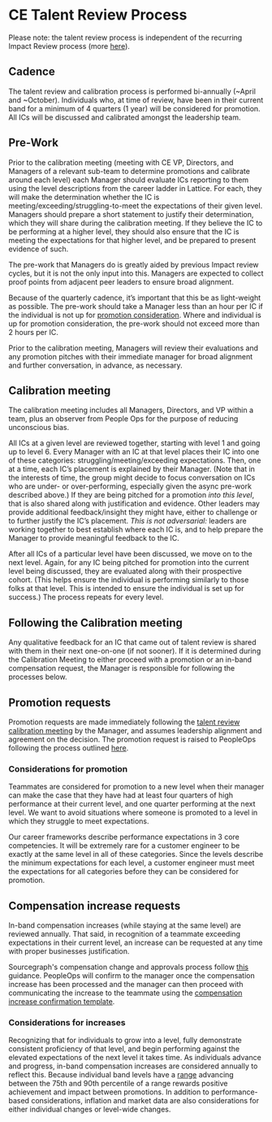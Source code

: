 # CE Talent Review Process

Please note: the talent review process is independent of the recurring Impact Review process (more [here](../../../../benefits-pay-perks/pay-expenses/compensation/index.md#commissions-and-bonuses)).

## Cadence

The talent review and calibration process is performed bi-annually (~April and ~October). Individuals who, at time of review, have been in their current band for a minimum of 4 quarters (1 year) will be considered for promotion. All ICs will be discussed and calibrated amongst the leadership team.

## Pre-Work

Prior to the calibration meeting (meeting with CE VP, Directors, and Managers of a relevant sub-team to determine promotions and calibrate around each level) each Manager should evaluate ICs reporting to them using the level descriptions from the career ladder in Lattice. For each, they will make the determination whether the IC is meeting/exceeding/struggling-to-meet the expectations of their given level. Managers should prepare a short statement to justify their determination, which they will share during the calibration meeting. If they believe the IC to be performing at a higher level, they should also ensure that the IC is meeting the expectations for that higher level, and be prepared to present evidence of such.

The pre-work that Managers do is greatly aided by previous Impact review cycles, but it is not the only input into this. Managers are expected to collect proof points from adjacent peer leaders to ensure broad alignment.

Because of the quarterly cadence, it’s important that this be as light-weight as possible. The pre-work should take a Manager less than an hour per IC if the individual is not up for [promotion consideration](#considerations-for-promotion). Where and individual is up for promotion consideration, the pre-work should not exceed more than 2 hours per IC.

Prior to the calibration meeting, Managers will review their evaluations and any promotion pitches with their immediate manager for broad alignment and further conversation, in advance, as necessary.

## Calibration meeting

The calibration meeting includes all Managers, Directors, and VP within a team, plus an observer from People Ops for the purpose of reducing unconscious bias.

All ICs at a given level are reviewed together, starting with level 1 and going up to level 6. Every Manager with an IC at that level places their IC into one of these categories: struggling/meeting/exceeding expectations. Then, one at a time, each IC’s placement is explained by their Manager. (Note that in the interests of time, the group might decide to focus conversation on ICs who are under- or over-performing, especially given the async pre-work described above.) If they are being pitched for a promotion _into this level_, that is also shared along with justification and evidence. Other leaders may provide additional feedback/insight they might have, either to challenge or to further justify the IC’s placement. _This is not adversarial:_ leaders are working together to best establish where each IC is, and to help prepare the Manager to provide meaningful feedback to the IC.

After all ICs of a particular level have been discussed, we move on to the next level. Again, for any IC being pitched for promotion into the current level being discussed, they are evaluated along with their prospective cohort. (This helps ensure the individual is performing similarly to those folks at that level. This is intended to ensure the individual is set up for success.) The process repeats for every level.

## Following the Calibration meeting

Any qualitative feedback for an IC that came out of talent review is shared with them in their next one-on-one (if not sooner). If it is determined during the Calibration Meeting to either proceed with a promotion or an in-band compensation request, the Manager is responsible for following the processes below.

## Promotion requests

Promotion requests are made immediately following the [talent review calibration meeting](#calibration-meeting) by the Manager, and assumes leadership alignment and agreement on the decision. The promotion request is raised to PeopleOps following the process outlined [here](../../../../benefits-pay-perks/pay-expenses/compensation/compensation-change-approvals.md).

### Considerations for promotion

Teammates are considered for promotion to a new level when their manager can make the case that they have had at least four quarters of high performance at their current level, and one quarter performing at the next level. We want to avoid situations where someone is promoted to a level in which they struggle to meet expectations.

Our career frameworks describe performance expectations in 3 core competencies. It will be extremely rare for a customer engineer to be exactly at the same level in all of these categories. Since the levels describe the minimum expectations for each level, a customer engineer must meet the expectations for all categories before they can be considered for promotion.

## Compensation increase requests

In-band compensation increases (while staying at the same level) are reviewed annually. That said, in recognition of a teammate exceeding expectations in their current level, an increase can be requested at any time with proper businesses justification.

Sourcegraph's compensation change and approvals process follow [this](../../../../benefits-pay-perks/pay-expenses/compensation/compensation-change-approvals.md) guidance. PeopleOps will confirm to the manager once the compensation increase has been processed and the manager can then proceed with communicating the increase to the teammate using the [compensation increase confirmation template](https://docs.google.com/document/d/1o_jRRe7VYDUERz49lwcJxQQYUaNORkme3GMDaI04Fhw/edit).

### Considerations for increases

Recognizing that for individuals to grow into a level, fully demonstrate consistent proficiency of that level, and begin performing against the elevated expectations of the next level it takes time. As individuals advance and progress, in-band compensation increases are considered annually to reflect this. Because individual band levels have a [range](../../../../benefits-pay-perks/pay-expenses/compensation#how-bands-are-created) advancing between the 75th and 90th percentile of a range rewards positive achievement and impact between promotions. In addition to performance-based considerations, inflation and market data are also considerations for either individual changes or level-wide changes.

